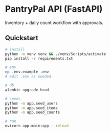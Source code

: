 # PantryPal API (FastAPI)

Inventory + daily count workflow with approvals.

## Quickstart

```bash
# install
python -m venv venv && ./venv/Scripts/activate
pip install -r requirements.txt

# env
cp .env.example .env
# edit .env as needed

# db
alembic upgrade head

# seeds
python -m app.seed_users
python -m app.seed_items
python -m app.seed_counts

# run
uvicorn app.main:app --reload
